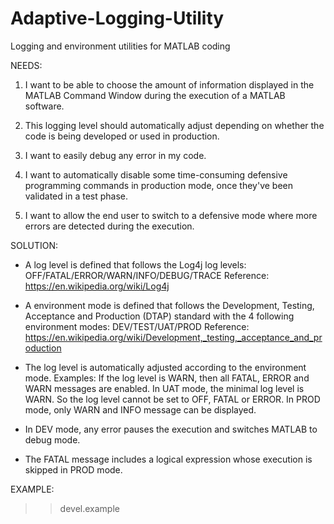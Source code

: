 # Adaptive-Logging-Utility
Logging and environment utilities for MATLAB coding

NEEDS:

1. I want to be able to choose the amount of information displayed in the MATLAB Command Window during the execution of a MATLAB software.

2. This logging level should automatically adjust depending on whether the code is being developed or used in production.

3. I want to easily debug any error in my code.

4. I want to automatically disable some time-consuming defensive programming commands in production mode, once they've been validated in a test phase.

5. I want to allow the end user to switch to a defensive mode where more errors are detected during the execution.

SOLUTION:

- A log level is defined that follows the Log4j log levels: OFF/FATAL/ERROR/WARN/INFO/DEBUG/TRACE
Reference: https://en.wikipedia.org/wiki/Log4j

- A environment mode is defined that follows the Development, Testing, Acceptance and Production (DTAP) standard with the 4 following environment modes: DEV/TEST/UAT/PROD
Reference: https://en.wikipedia.org/wiki/Development,_testing,_acceptance_and_production

- The log level is automatically adjusted according to the environment mode.
Examples:
If the log level is WARN, then all FATAL, ERROR and WARN messages are enabled.
In UAT mode, the minimal log level is WARN. So the log level cannot be set to OFF, FATAL or ERROR.
In PROD mode, only WARN and INFO message can be displayed.

- In DEV mode, any error pauses the execution and switches MATLAB to debug mode.

- The FATAL message includes a logical expression whose execution is skipped in PROD mode.

EXAMPLE:

>> devel.example
